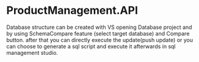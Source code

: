 # ProductManagement.API
Database structure can be created with VS opening Database project and by using SchemaCompare feature (select target database) and Compare button.
after that you can directly execute the update(push update)
or you can choose to generate a sql script and execute it afterwards in sql management studio.